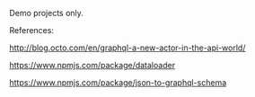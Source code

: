Demo projects only.

References:

http://blog.octo.com/en/graphql-a-new-actor-in-the-api-world/

https://www.npmjs.com/package/dataloader

https://www.npmjs.com/package/json-to-graphql-schema